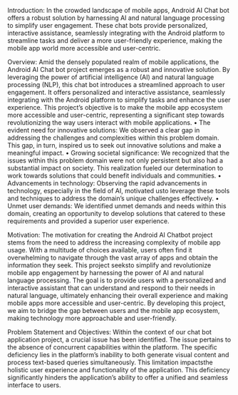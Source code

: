 Introduction:
In the crowded landscape of mobile apps, Android AI Chat bot offers a robust solution by
harnessing AI and natural language processing to simplify user engagement. These chat bots
provide personalized, interactive assistance, seamlessly integrating with the Android platform
to streamline tasks and deliver a more user-friendly experience, making the mobile app world
more accessible and user-centric.

Overview:
Amid the densely populated realm of mobile applications, the Android AI Chat bot project
emerges as a robust and innovative solution. By leveraging the power of artificial intelligence
(AI) and natural language processing (NLP), this chat bot introduces a streamlined approach
to user engagement. It offers personalized and interactive assistance, seamlessly integrating
with the Android platform to simplify tasks and enhance the user experience. This project’s
objective is to make the mobile app ecosystem more accessible and user-centric, representing a
significant step towards revolutionizing the way users interact with mobile applications.
• The evident need for innovative solutions: We observed a clear gap in addressing the
challenges and complexities within this problem domain. This gap, in turn, inspired us to
seek out innovative solutions and make a meaningful impact.
• Growing societal significance: We recognized that the issues within this problem domain
were not only persistent but also had a substantial impact on society. This realization
fueled our determination to work towards solutions that could benefit individuals and
communities.
• Advancements in technology: Observing the rapid advancements in technology, especially in the field of AI, motivated usto leverage these tools and techniques to address the
domain’s unique challenges effectively.
• Unmet user demands: We identified unmet demands and needs within this domain, creating an opportunity to develop solutions that catered to these requirements and provided a
superior user experience.

Motivation:
The motivation for creating the Android AI Chatbot project stems from the need to address the
increasing complexity of mobile app usage. With a multitude of choices available, users often
find it overwhelming to navigate through the vast array of apps and obtain the information they
seek. This project seeksto simplify and revolutionize mobile app engagement by harnessing the
power of AI and natural language processing. The goal is to provide users with a personalized
and interactive assistant that can understand and respond to their needs in natural language,
ultimately enhancing their overall experience and making mobile apps more accessible and
user-centric. By developing this project, we aim to bridge the gap between users and the mobile
app ecosystem, making technology more approachable and user-friendly.

Problem Statement and Objectives:
Within the context of our chat bot application project, a crucial issue has been identified. The
issue pertains to the absence of concurrent capabilities within the platform. The specific deficiency lies in the platform’s inability to both generate visual content and process text-based queries simultaneously. This limitation impactsthe holistic user experience and functionality of
the application. This deficiency significantly hinders the application’s ability to offer a unified
and seamless interface to users.
